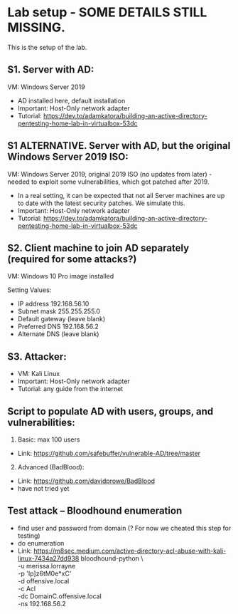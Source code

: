 # Lab setup - SOME DETAILS STILL MISSING.

This is the setup of the lab.

## S1. Server with AD:
VM: Windows Server 2019
-	AD installed here, default installation
- Important: Host-Only network adapter
- Tutorial: https://dev.to/adamkatora/building-an-active-directory-pentesting-home-lab-in-virtualbox-53dc

## S1 ALTERNATIVE. Server with AD, but the original Windows Server 2019 ISO:
VM: Windows Server 2019, original 2019 ISO (no updates from later) - needed to exploit some vulnerabilities, which got patched after 2019. 
- In a real setting, it can be expected that not all Server machines are up to date with the latest security patches. We simulate this.
- Important: Host-Only network adapter
- Tutorial: https://dev.to/adamkatora/building-an-active-directory-pentesting-home-lab-in-virtualbox-53dc

## S2. Client machine to join AD separately (required for some attacks?)

VM: Windows 10 Pro image installed

Setting	Values:
- IP address	192.168.56.10
- Subnet mask	255.255.255.0
- Default gateway	(leave blank)
- Preferred DNS	192.168.56.2
- Alternate DNS	(leave blank)

## S3. Attacker:
- VM: Kali Linux
- Important: Host-Only network adapter
- Tutorial: any guide from the internet


## Script to populate AD with users, groups, and vulnerabilities:

1.	Basic: max 100 users
-	Link: https://github.com/safebuffer/vulnerable-AD/tree/master

2.	Advanced (BadBlood):
-	Link: https://github.com/davidprowe/BadBlood 
-	have not tried yet

## Test attack – Bloodhound enumeration 
-	find user and password from domain (? For now we cheated this step for testing)
-	do enumeration
-	Link: https://m8sec.medium.com/active-directory-acl-abuse-with-kali-linux-7434a27dd938
bloodhound-python \                                        
  -u merissa.lorrayne \
  -p 'Ip]z6tM0e*xC' \
  -d offensive.local \
  -c Acl \
  -dc DomainC.offensive.local \
  -ns 192.168.56.2

